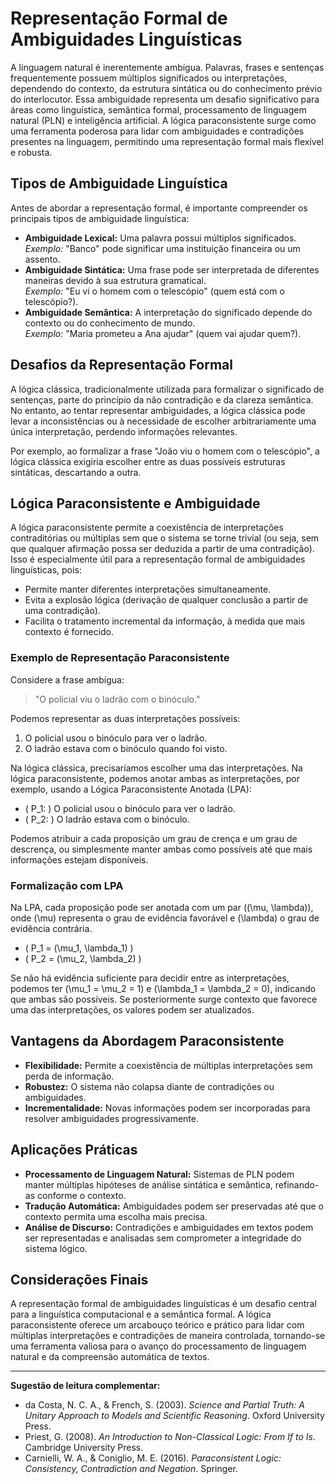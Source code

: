 # Representação Formal de Ambiguidades Linguísticas

A linguagem natural é inerentemente ambígua. Palavras, frases e sentenças frequentemente possuem múltiplos significados ou interpretações, dependendo do contexto, da estrutura sintática ou do conhecimento prévio do interlocutor. Essa ambiguidade representa um desafio significativo para áreas como linguística, semântica formal, processamento de linguagem natural (PLN) e inteligência artificial. A lógica paraconsistente surge como uma ferramenta poderosa para lidar com ambiguidades e contradições presentes na linguagem, permitindo uma representação formal mais flexível e robusta.

## Tipos de Ambiguidade Linguística

Antes de abordar a representação formal, é importante compreender os principais tipos de ambiguidade linguística:

- **Ambiguidade Lexical:** Uma palavra possui múltiplos significados.  
  *Exemplo:* "Banco" pode significar uma instituição financeira ou um assento.
- **Ambiguidade Sintática:** Uma frase pode ser interpretada de diferentes maneiras devido à sua estrutura gramatical.  
  *Exemplo:* "Eu vi o homem com o telescópio" (quem está com o telescópio?).
- **Ambiguidade Semântica:** A interpretação do significado depende do contexto ou do conhecimento de mundo.  
  *Exemplo:* "Maria prometeu a Ana ajudar" (quem vai ajudar quem?).

## Desafios da Representação Formal

A lógica clássica, tradicionalmente utilizada para formalizar o significado de sentenças, parte do princípio da não contradição e da clareza semântica. No entanto, ao tentar representar ambiguidades, a lógica clássica pode levar a inconsistências ou à necessidade de escolher arbitrariamente uma única interpretação, perdendo informações relevantes.

Por exemplo, ao formalizar a frase "João viu o homem com o telescópio", a lógica clássica exigiria escolher entre as duas possíveis estruturas sintáticas, descartando a outra.

## Lógica Paraconsistente e Ambiguidade

A lógica paraconsistente permite a coexistência de interpretações contraditórias ou múltiplas sem que o sistema se torne trivial (ou seja, sem que qualquer afirmação possa ser deduzida a partir de uma contradição). Isso é especialmente útil para a representação formal de ambiguidades linguísticas, pois:

- Permite manter diferentes interpretações simultaneamente.
- Evita a explosão lógica (derivação de qualquer conclusão a partir de uma contradição).
- Facilita o tratamento incremental da informação, à medida que mais contexto é fornecido.

### Exemplo de Representação Paraconsistente

Considere a frase ambígua:

> "O policial viu o ladrão com o binóculo."

Podemos representar as duas interpretações possíveis:

1. O policial usou o binóculo para ver o ladrão.
2. O ladrão estava com o binóculo quando foi visto.

Na lógica clássica, precisaríamos escolher uma das interpretações. Na lógica paraconsistente, podemos anotar ambas as interpretações, por exemplo, usando a Lógica Paraconsistente Anotada (LPA):

- \( P_1: \) O policial usou o binóculo para ver o ladrão.
- \( P_2: \) O ladrão estava com o binóculo.

Podemos atribuir a cada proposição um grau de crença e um grau de descrença, ou simplesmente manter ambas como possíveis até que mais informações estejam disponíveis.

### Formalização com LPA

Na LPA, cada proposição pode ser anotada com um par \((\mu, \lambda)\), onde \(\mu\) representa o grau de evidência favorável e \(\lambda\) o grau de evidência contrária.

- \( P_1 = (\mu_1, \lambda_1) \)
- \( P_2 = (\mu_2, \lambda_2) \)

Se não há evidência suficiente para decidir entre as interpretações, podemos ter \(\mu_1 = \mu_2 = 1\) e \(\lambda_1 = \lambda_2 = 0\), indicando que ambas são possíveis. Se posteriormente surge contexto que favorece uma das interpretações, os valores podem ser atualizados.

## Vantagens da Abordagem Paraconsistente

- **Flexibilidade:** Permite a coexistência de múltiplas interpretações sem perda de informação.
- **Robustez:** O sistema não colapsa diante de contradições ou ambiguidades.
- **Incrementalidade:** Novas informações podem ser incorporadas para resolver ambiguidades progressivamente.

## Aplicações Práticas

- **Processamento de Linguagem Natural:** Sistemas de PLN podem manter múltiplas hipóteses de análise sintática e semântica, refinando-as conforme o contexto.
- **Tradução Automática:** Ambiguidades podem ser preservadas até que o contexto permita uma escolha mais precisa.
- **Análise de Discurso:** Contradições e ambiguidades em textos podem ser representadas e analisadas sem comprometer a integridade do sistema lógico.

## Considerações Finais

A representação formal de ambiguidades linguísticas é um desafio central para a linguística computacional e a semântica formal. A lógica paraconsistente oferece um arcabouço teórico e prático para lidar com múltiplas interpretações e contradições de maneira controlada, tornando-se uma ferramenta valiosa para o avanço do processamento de linguagem natural e da compreensão automática de textos.

___

**Sugestão de leitura complementar:**  
- da Costa, N. C. A., & French, S. (2003). *Science and Partial Truth: A Unitary Approach to Models and Scientific Reasoning*. Oxford University Press.  
- Priest, G. (2008). *An Introduction to Non-Classical Logic: From If to Is*. Cambridge University Press.  
- Carnielli, W. A., & Coniglio, M. E. (2016). *Paraconsistent Logic: Consistency, Contradiction and Negation*. Springer.